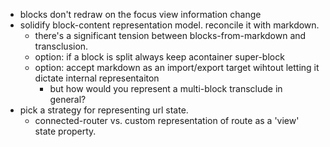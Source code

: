 * blocks don't redraw on the focus view information change
* solidify block-content representation model. reconcile it with markdown.
  * there's a significant tension between blocks-from-markdown and transclusion.
  * option: if a block is split always keep acontainer super-block
  * option: accept markdown as an import/export target wihtout letting it dictate internal representaiton
  	* but how would you represent a multi-block transclude in general?
* pick a strategy for representing url state.
  * connected-router vs. custom representation of route as a 'view' state property.
